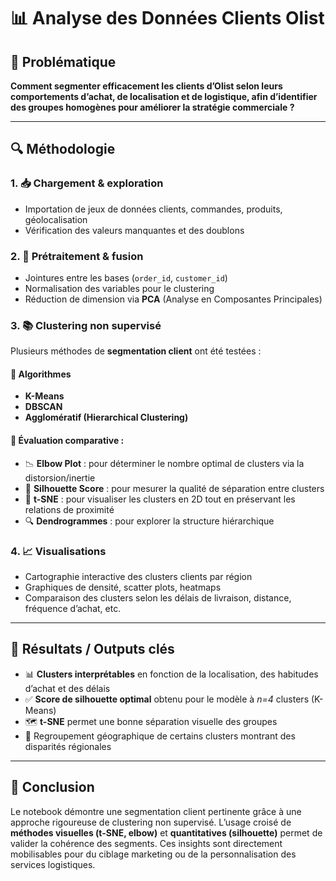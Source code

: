 # 📊 Analyse des Données Clients Olist

## 🧩 Problématique

**Comment segmenter efficacement les clients d’Olist selon leurs comportements d’achat, de localisation et de logistique, afin d’identifier des groupes homogènes pour améliorer la stratégie commerciale ?**

---

## 🔍 Méthodologie

### 1. 📥 Chargement & exploration

* Importation de jeux de données clients, commandes, produits, géolocalisation
* Vérification des valeurs manquantes et des doublons

### 2. 🔄 Prétraitement & fusion

* Jointures entre les bases (`order_id`, `customer_id`)
* Normalisation des variables pour le clustering
* Réduction de dimension via **PCA** (Analyse en Composantes Principales)

### 3. 📚 Clustering non supervisé

Plusieurs méthodes de **segmentation client** ont été testées :

#### 📌 Algorithmes

* **K-Means**
* **DBSCAN**
* **Agglomératif (Hierarchical Clustering)**

#### 🧪 Évaluation comparative :

* 📉 **Elbow Plot** : pour déterminer le nombre optimal de clusters via la distorsion/inertie
* 🧭 **Silhouette Score** : pour mesurer la qualité de séparation entre clusters
* 🎯 **t-SNE** : pour visualiser les clusters en 2D tout en préservant les relations de proximité
* 🔍 **Dendrogrammes** : pour explorer la structure hiérarchique

### 4. 📈 Visualisations

* Cartographie interactive des clusters clients par région
* Graphiques de densité, scatter plots, heatmaps
* Comparaison des clusters selon les délais de livraison, distance, fréquence d’achat, etc.

---

## 🧾 Résultats / Outputs clés

* 📊 **Clusters interprétables** en fonction de la localisation, des habitudes d’achat et des délais
* ✅ **Score de silhouette optimal** obtenu pour le modèle à *n=4* clusters (K-Means)
* 🗺️ **t-SNE** permet une bonne séparation visuelle des groupes
* 📍 Regroupement géographique de certains clusters montrant des disparités régionales

---

## 📌 Conclusion

Le notebook démontre une segmentation client pertinente grâce à une approche rigoureuse de clustering non supervisé. L’usage croisé de **méthodes visuelles (t-SNE, elbow)** et **quantitatives (silhouette)** permet de valider la cohérence des segments. Ces insights sont directement mobilisables pour du ciblage marketing ou de la personnalisation des services logistiques.
